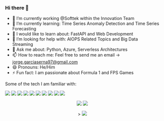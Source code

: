 ### Hi there 👋



- 🔭 I’m currently working @Softtek within the Innovation Team
- 🌱 I’m currently learning: Time Series Anomaly Detection and Time Series Forecasting 
- 👀 I would like to learn about: FastAPI and Web Development
- 🤔 I’m looking for help with: AIOPS Related Topics and Big Data Streaming
- 💬 Ask me about: Python, Azure, Serverless Architectures
- 📫 How to reach me: Feel free to send me an email -> jorge.garciaserna97@gmail.com
- 😄 Pronouns: He/Him
- ⚡ Fun fact: I am passionate about Formula 1 and FPS Games



Some of the tech I am familiar with:


 
<img src="https://img.shields.io/badge/microsoft%20azure-0089D6?style=for-the-badge&logo=microsoft-azure&logoColor=white"/> <img src="https://img.shields.io/badge/Azure_Functions-0062AD?style=for-the-badge&logo=azure-functions&logoColor=white"/>   <img src="https://img.shields.io/badge/GitHub_Actions-2088FF?style=for-the-badge&logo=github-actions&logoColor=white"/> <img src="https://img.shields.io/badge/firebase-ffca28?style=for-the-badge&logo=firebase&logoColor=black"/> <img src="https://img.shields.io/badge/Python-FFD43B?style=for-the-badge&logo=python&logoColor=blue"/> <img src="https://img.shields.io/badge/Streamlit-FF4B4B?style=for-the-badge&logo=Streamlit&logoColor=white"/>  <img src="https://img.shields.io/badge/OpenCV-27338e?style=for-the-badge&logo=OpenCV&logoColor=white"/>  <img src="https://img.shields.io/badge/Docker-2CA5E0?style=for-the-badge&logo=docker&logoColor=white"/>  <img src="https://img.shields.io/badge/scikit_learn-F7931E?style=for-the-badge&logo=scikit-learn&logoColor=white"/> <img src="https://img.shields.io/badge/Pandas-2C2D72?style=for-the-badge&logo=pandas&logoColor=white"/> 


<p align="center"><img src="https://github-readme-stats.vercel.app/api?username=jorgegarcia197"/>   <img src= "https://github-readme-stats.vercel.app/api/top-langs/?username=jorgegarcia197"/></p>

 
 <p align="center">>
 <img src= "https://github-profile-summary-cards.vercel.app/api/cards/profile-details?username=jorgegarcia197&theme=vue"/>
 </p>

 
 
 
 
 


